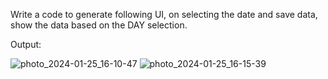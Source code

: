 Write a code to generate following UI, on selecting the date and save data, show the data based on the DAY selection.

Output:

![photo_2024-01-25_16-10-47](https://github.com/GANDESAITEJA/Mantra/assets/92153186/40b2e398-d782-409c-b7c6-2baab937db23)
![photo_2024-01-25_16-15-39](https://github.com/GANDESAITEJA/Mantra/assets/92153186/9ea56903-ec3f-461f-ae02-9dd921bbd77e)
